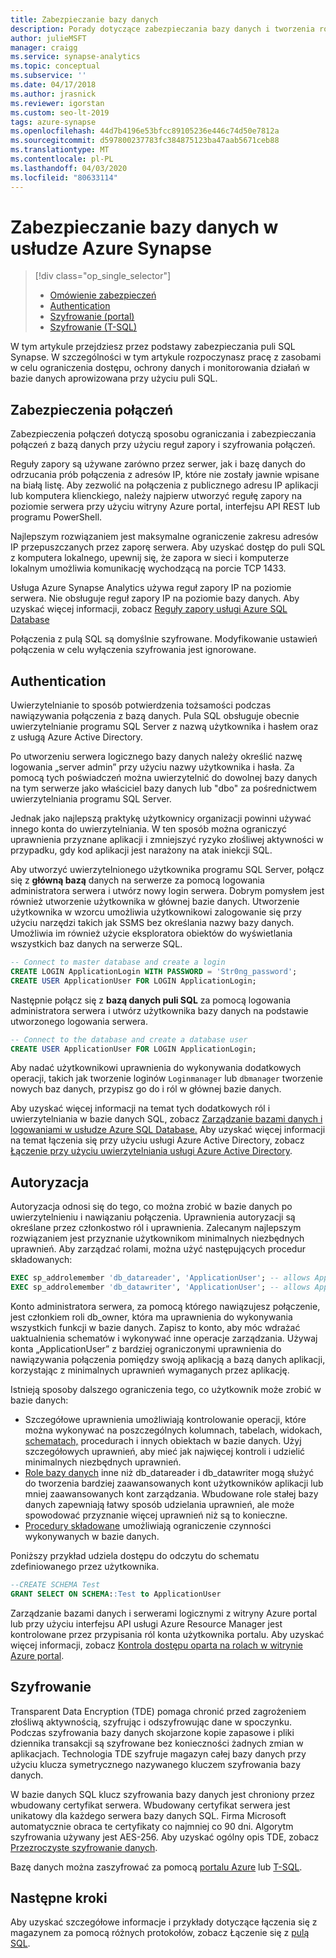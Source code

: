 ```yaml
---
title: Zabezpieczanie bazy danych
description: Porady dotyczące zabezpieczania bazy danych i tworzenia rozwiązań w zasobie puli SQL Synapse.
author: julieMSFT
manager: craigg
ms.service: synapse-analytics
ms.topic: conceptual
ms.subservice: ''
ms.date: 04/17/2018
ms.author: jrasnick
ms.reviewer: igorstan
ms.custom: seo-lt-2019
tags: azure-synapse
ms.openlocfilehash: 44d7b4196e53bfcc89105236e446c74d50e7812a
ms.sourcegitcommit: d597800237783fc384875123ba47aab5671ceb88
ms.translationtype: MT
ms.contentlocale: pl-PL
ms.lasthandoff: 04/03/2020
ms.locfileid: "80633114"
---
```

# <a name="secure-a-database-in-azure-synapse"></a>Zabezpieczanie bazy danych w usłudze Azure Synapse

> [!div class="op_single_selector"]
>
> * [Omówienie zabezpieczeń](sql-data-warehouse-overview-manage-security.md)
> * [Authentication](sql-data-warehouse-authentication.md)
> * [Szyfrowanie (portal)](sql-data-warehouse-encryption-tde.md)
> * [Szyfrowanie (T-SQL)](sql-data-warehouse-encryption-tde-tsql.md)

W tym artykule przejdziesz przez podstawy zabezpieczania puli SQL Synapse. W szczególności w tym artykule rozpoczynasz pracę z zasobami w celu ograniczenia dostępu, ochrony danych i monitorowania działań w bazie danych aprowizowana przy użyciu puli SQL.

## <a name="connection-security"></a>Zabezpieczenia połączeń

Zabezpieczenia połączeń dotyczą sposobu ograniczania i zabezpieczania połączeń z bazą danych przy użyciu reguł zapory i szyfrowania połączeń.

Reguły zapory są używane zarówno przez serwer, jak i bazę danych do odrzucania prób połączenia z adresów IP, które nie zostały jawnie wpisane na białą listę. Aby zezwolić na połączenia z publicznego adresu IP aplikacji lub komputera klienckiego, należy najpierw utworzyć regułę zapory na poziomie serwera przy użyciu witryny Azure portal, interfejsu API REST lub programu PowerShell.

Najlepszym rozwiązaniem jest maksymalne ograniczenie zakresu adresów IP przepuszczanych przez zaporę serwera.  Aby uzyskać dostęp do puli SQL z komputera lokalnego, upewnij się, że zapora w sieci i komputerze lokalnym umożliwia komunikację wychodzącą na porcie TCP 1433.  

Usługa Azure Synapse Analytics używa reguł zapory IP na poziomie serwera. Nie obsługuje reguł zapory IP na poziomie bazy danych. Aby uzyskać więcej informacji, zobacz [Reguły zapory usługi Azure SQL Database](../../sql-database/sql-database-firewall-configure.md?toc=/azure/synapse-analytics/sql-data-warehouse/toc.json&bc=/azure/synapse-analytics/sql-data-warehouse/breadcrumb/toc.json)

Połączenia z pulą SQL są domyślnie szyfrowane.  Modyfikowanie ustawień połączenia w celu wyłączenia szyfrowania jest ignorowane.

## <a name="authentication"></a>Authentication

Uwierzytelnianie to sposób potwierdzenia tożsamości podczas nawiązywania połączenia z bazą danych. Pula SQL obsługuje obecnie uwierzytelnianie programu SQL Server z nazwą użytkownika i hasłem oraz z usługą Azure Active Directory.

Po utworzeniu serwera logicznego bazy danych należy określić nazwę logowania „server admin” przy użyciu nazwy użytkownika i hasła. Za pomocą tych poświadczeń można uwierzytelnić do dowolnej bazy danych na tym serwerze jako właściciel bazy danych lub "dbo" za pośrednictwem uwierzytelniania programu SQL Server.

Jednak jako najlepszą praktykę użytkownicy organizacji powinni używać innego konta do uwierzytelniania. W ten sposób można ograniczyć uprawnienia przyznane aplikacji i zmniejszyć ryzyko złośliwej aktywności w przypadku, gdy kod aplikacji jest narażony na atak iniekcji SQL.

Aby utworzyć uwierzytelnionego użytkownika programu SQL Server, połącz się z **główną bazą** danych na serwerze za pomocą logowania administratora serwera i utwórz nowy login serwera.  Dobrym pomysłem jest również utworzenie użytkownika w głównej bazie danych. Utworzenie użytkownika w wzorcu umożliwia użytkownikowi zalogowanie się przy użyciu narzędzi takich jak SSMS bez określania nazwy bazy danych.  Umożliwia im również użycie eksploratora obiektów do wyświetlania wszystkich baz danych na serwerze SQL.

```sql
-- Connect to master database and create a login
CREATE LOGIN ApplicationLogin WITH PASSWORD = 'Str0ng_password';
CREATE USER ApplicationUser FOR LOGIN ApplicationLogin;
```

Następnie połącz się z **bazą danych puli SQL** za pomocą logowania administratora serwera i utwórz użytkownika bazy danych na podstawie utworzonego logowania serwera.

```sql
-- Connect to the database and create a database user
CREATE USER ApplicationUser FOR LOGIN ApplicationLogin;
```

Aby nadać użytkownikowi uprawnienia do wykonywania dodatkowych operacji, takich jak tworzenie loginów `Loginmanager` lub `dbmanager` tworzenie nowych baz danych, przypisz go do i ról w głównej bazie danych.

Aby uzyskać więcej informacji na temat tych dodatkowych ról i uwierzytelniania w bazie danych SQL, zobacz [Zarządzanie bazami danych i logowaniami w usłudze Azure SQL Database.](../../sql-database/sql-database-manage-logins.md?toc=/azure/synapse-analytics/sql-data-warehouse/toc.json&bc=/azure/synapse-analytics/sql-data-warehouse/breadcrumb/toc.json)  Aby uzyskać więcej informacji na temat łączenia się przy użyciu usługi Azure Active Directory, zobacz [Łączenie przy użyciu uwierzytelniania usługi Azure Active Directory](sql-data-warehouse-authentication.md).

## <a name="authorization"></a>Autoryzacja

Autoryzacja odnosi się do tego, co można zrobić w bazie danych po uwierzytelnieniu i nawiązaniu połączenia. Uprawnienia autoryzacji są określane przez członkostwo ról i uprawnienia. Zalecanym najlepszym rozwiązaniem jest przyznanie użytkownikom minimalnych niezbędnych uprawnień. Aby zarządzać rolami, można użyć następujących procedur składowanych:

```sql
EXEC sp_addrolemember 'db_datareader', 'ApplicationUser'; -- allows ApplicationUser to read data
EXEC sp_addrolemember 'db_datawriter', 'ApplicationUser'; -- allows ApplicationUser to write data
```

Konto administratora serwera, za pomocą którego nawiązujesz połączenie, jest członkiem roli db_owner, która ma uprawnienia do wykonywania wszystkich funkcji w bazie danych. Zapisz to konto, aby móc wdrażać uaktualnienia schematów i wykonywać inne operacje zarządzania. Używaj konta „ApplicationUser” z bardziej ograniczonymi uprawnienia do nawiązywania połączenia pomiędzy swoją aplikacją a bazą danych aplikacji, korzystając z minimalnych uprawnień wymaganych przez aplikację.

Istnieją sposoby dalszego ograniczenia tego, co użytkownik może zrobić w bazie danych:

* Szczegółowe uprawnienia umożliwiają kontrolowanie operacji, które można wykonywać na poszczególnych kolumnach, tabelach, widokach, [schematach,](https://docs.microsoft.com/sql/relational-databases/security/permissions-database-engine?view=sql-server-ver15) procedurach i innych obiektach w bazie danych. Użyj szczegółowych uprawnień, aby mieć jak najwięcej kontroli i udzielić minimalnych niezbędnych uprawnień.
* [Role bazy danych](https://docs.microsoft.com/sql/relational-databases/security/authentication-access/database-level-roles?view=sql-server-ver15) inne niż db_datareader i db_datawriter mogą służyć do tworzenia bardziej zaawansowanych kont użytkowników aplikacji lub mniej zaawansowanych kont zarządzania. Wbudowane role stałej bazy danych zapewniają łatwy sposób udzielania uprawnień, ale może spowodować przyznanie więcej uprawnień niż są to konieczne.
* [Procedury składowane](https://docs.microsoft.com/sql/relational-databases/stored-procedures/stored-procedures-database-engine?redirectedfrom=MSDN&view=sql-server-ver15) umożliwiają ograniczenie czynności wykonywanych w bazie danych.

Poniższy przykład udziela dostępu do odczytu do schematu zdefiniowanego przez użytkownika.

```sql
--CREATE SCHEMA Test
GRANT SELECT ON SCHEMA::Test to ApplicationUser
```

Zarządzanie bazami danych i serwerami logicznymi z witryny Azure portal lub przy użyciu interfejsu API usługi Azure Resource Manager jest kontrolowane przez przypisania ról konta użytkownika portalu. Aby uzyskać więcej informacji, zobacz [Kontrola dostępu oparta na rolach w witrynie Azure portal](https://azure.microsoft.com/documentation/articles/role-based-access-control-configure).

## <a name="encryption"></a>Szyfrowanie

Transparent Data Encryption (TDE) pomaga chronić przed zagrożeniem złośliwą aktywnością, szyfrując i odszyfrowując dane w spoczynku. Podczas szyfrowania bazy danych skojarzone kopie zapasowe i pliki dziennika transakcji są szyfrowane bez konieczności żadnych zmian w aplikacjach. Technologia TDE szyfruje magazyn całej bazy danych przy użyciu klucza symetrycznego nazywanego kluczem szyfrowania bazy danych.

W bazie danych SQL klucz szyfrowania bazy danych jest chroniony przez wbudowany certyfikat serwera. Wbudowany certyfikat serwera jest unikatowy dla każdego serwera bazy danych SQL. Firma Microsoft automatycznie obraca te certyfikaty co najmniej co 90 dni. Algorytm szyfrowania używany jest AES-256. Aby uzyskać ogólny opis TDE, zobacz [Przezroczyste szyfrowanie danych](https://docs.microsoft.com/sql/relational-databases/security/encryption/transparent-data-encryption?view=sql-server-ver15).

Bazę danych można zaszyfrować za pomocą [portalu Azure](sql-data-warehouse-encryption-tde.md) lub [T-SQL](sql-data-warehouse-encryption-tde-tsql.md).

## <a name="next-steps"></a>Następne kroki

Aby uzyskać szczegółowe informacje i przykłady dotyczące łączenia się z magazynem za pomocą różnych protokołów, zobacz Łączenie się z [pulą SQL](sql-data-warehouse-connect-overview.md).
